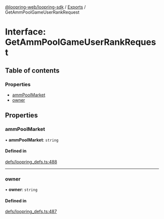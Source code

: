 [@loopring-web/loopring-sdk](../README.md) / [Exports](../modules.md) / GetAmmPoolGameUserRankRequest

# Interface: GetAmmPoolGameUserRankRequest

## Table of contents

### Properties

- [ammPoolMarket](GetAmmPoolGameUserRankRequest.md#ammpoolmarket)
- [owner](GetAmmPoolGameUserRankRequest.md#owner)

## Properties

### ammPoolMarket

• **ammPoolMarket**: `string`

#### Defined in

[defs/loopring_defs.ts:488](https://github.com/Loopring/loopring_sdk/blob/6d0be7c/src/defs/loopring_defs.ts#L488)

___

### owner

• **owner**: `string`

#### Defined in

[defs/loopring_defs.ts:487](https://github.com/Loopring/loopring_sdk/blob/6d0be7c/src/defs/loopring_defs.ts#L487)
